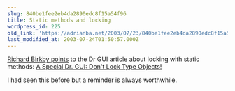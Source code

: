 ```yaml
---
slug: 840be1fee2eb4da2890edc8f15a54f96
title: Static methods and locking
wordpress_id: 225
old_link: 'https://adrianba.net/2003/07/23/840be1fee2eb4da2890edc8f15a54f96/'
last_modified_at: 2003-07-24T01:50:57.000Z
---
```


[
Richard Birkby points](http://groups.yahoo.com/group/win_tech_off_topic/message/21024) to the Dr GUI article about locking with
static methods:
[
A Special Dr. GUI: Don't Lock Type Objects!](http://msdn.microsoft.com/netframework/using/columns/default.aspx?pull=/library/en-us/dnaskdr/html/askgui06032003.asp)

I had seen this before but a reminder is always worthwhile.

